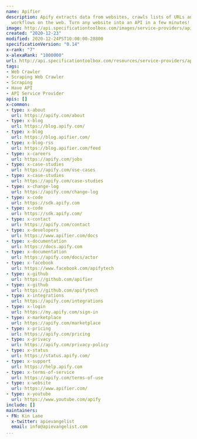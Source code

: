```yaml
---
name: Apifier
description: Apify extracts data from websites, crawls lists of URLs and automates
  workflows on the web. Turn any website into an API in a few minutes!
image: http://api.specificationtoolbox.com/images/service-providers/apifier.jpg
created: "2020-12-23"
modified: 2020-12-24PST10:00:00-28800
specificationVersion: "0.14"
x-rank: "7"
x-alexaRank: "1000000"
url: http://api.specificationtoolbox.com/resources/service-providers/apifier/
tags:
- Web Crawler
- Scraping Web Crawler
- Scraping
- Have API
- API Service Provider
apis: []
x-common:
- type: x-about
  url: https://apify.com/about
- type: x-blog
  url: https://blog.apify.com/
- type: x-blog
  url: https://blog.apifier.com/
- type: x-blog-rss
  url: https://blog.apifier.com/feed
- type: x-careers
  url: https://apify.com/jobs
- type: x-case-studies
  url: https://apify.com/use-cases
- type: x-case-studies
  url: https://apify.com/case-studies
- type: x-change-log
  url: https://apify.com/change-log
- type: x-code
  url: https://sdk.apify.com
- type: x-code
  url: https://sdk.apify.com/
- type: x-contact
  url: https://apify.com/contact
- type: x-developers
  url: https://www.apifier.com/docs
- type: x-documentation
  url: https://docs.apify.com
- type: x-documentation
  url: https://apify.com/docs/actor
- type: x-facebook
  url: https://www.facebook.com/apifytech
- type: x-github
  url: https://github.com/apifier
- type: x-github
  url: https://github.com/apifytech
- type: x-integrations
  url: https://apify.com/integrations
- type: x-login
  url: https://my.apify.com/sign-in
- type: x-marketplace
  url: https://apify.com/marketplace
- type: x-pricing
  url: https://apify.com/pricing
- type: x-privacy
  url: https://apify.com/privacy-policy
- type: x-status
  url: https://status.apify.com/
- type: x-support
  url: https://help.apify.com
- type: x-terms-of-service
  url: https://apify.com/terms-of-use
- type: x-website
  url: https://www.apifier.com/
- type: x-youtube
  url: https://www.youtube.com/apify
include: []
maintainers:
- FN: Kin Lane
  x-twitter: apievangelist
  email: info@apievangelist.com
...
```

